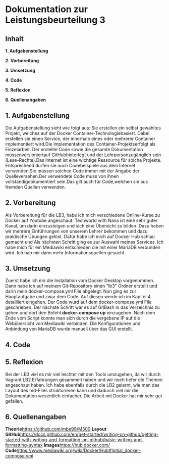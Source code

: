 # Dokumentation zur Leistungsbeurteilung 3 
## Inhalt 
**1. Aufgabenstellung**
   
**2. Vorbereitung**

**3. Umsetzung**
   
**4. Code**

**5. Reflexion**
   
**6. Quellenangaben**

## 1. Aufgabenstellung

Die Aufgabenstellung sieht wie folgt aus:
Sie erstellen ein selbst gewähltes Projekt, welches auf der Docker Container-Technologiebasiert. Dabei erstellen sie einen Service, der innerhalb eines oder mehrerer Container implementiert wird.Die Implementation des Container-Projektserfolgt als Einzelarbeit. Der erstellte Code sowie die gesamte Dokumentation müssenversioniertauf GitHubhinterlegt und der Lehrpersonzugänglich sein (Lese-Rechte).Das Internet ist eine wichtige Ressource für solche Projekte. Entsprechend dürfen sie auch Codebeispiele aus dem Internet verwenden.Sie müssen solchen Code immer mit der Angabe der Quelleversehen.Der verwendete Code muss von ihnen vollständigdokumentiert sein.Das gilt auch für Code,welchen sie aus fremden Quellen verwenden. 

## 2. Vorbereitung
Als Vorbereitung für die LB3, habe ich mich verschiedene Online-Kurse zu Docker auf Youtube angeschaut. Techworld with Nana ist eine sehr guter Kanal, um darin einzusteigen und sich eine Übersicht zu bilden. Dazu haben wir mehrere Einführungen von unserem Lehrer bekommen und dazu praktische Übungen gelöst. Dafür habe ich mich auf Docker Hub schlau gemacht und 
Als nächsten Schritt ging es zur Auswahl meines Services. Ich habe mich für ein Mediawiki entschieden die mit einer MariaDB verbunden wird. Ich hab mir dann mehr Informationsquellen gesucht.


## 3. Umsetzung
Zuerst habe ich mir die Installation vom Docker Desktop vorgenommen. Dann habe ich auf meinem Git-Repository einen "lb3" Ordner erstellt und darin mein docker-compose.yml File abgelegt. Nun ging es zur Hauptaufgabe und zwar dem Code. Auf diesen werde ich im Kapitel 4. detailliert eingehen. Der Code wurd auf dem docker-compose.yml File geschrieben. Der nächste Schritt war es auf GitBash in das Verzeichnis zu gehen und dort den Befehl **docker-compose up** einzugeben. Nach dem Ende vom Script konnte man sich durch die vergebene IP auf die Webübersicht von Mediawiki verbinden. Die Konfigurationen und Anbindung von MariaDB wurde manuell über das GUI erstellt. 

## 4. Code 


## 5. Reflexion
Bei der LB3 viel es mir viel leichter mit den Tools umzugehen, da wir durch Vagrant LB2 Erfahrungen gesammelt haben und wir noch tiefer die Themen angeschaut haben. Ich habe ebenfalls durch die LB2 gelernt, wie man das Layout des md-Files strukturieren kann und dadurch viel mir die Dokumentation wesentlich einfacher. Die Arbeit mit Docker hat mir sehr gut gefallen. 

## 6. Quellenangaben
**Theorie**https://github.com/mbe99/M300
**Layout GitHub**https://docs.github.com/en/get-started/writing-on-github/getting-started-with-writing-and-formatting-on-github/basic-writing-and-formatting-syntax
**Images**https://hub.docker.com/
**Code**https://www.mediawiki.org/wiki/Docker/Hub#Initial_docker-compose.yml
